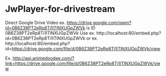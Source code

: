 # JwPlayer-for-drivestream
Direct Google Drive Video
ex. https://drive.google.com/open?id=0B6Z38PT2eRp8Ti1lTlNXUGpZWVk
is ID 0B6Z38PT2eRp8Ti1lTlNXUGpZWVk
Use ex. http://localhost:80/embed.php?id=0B6Z38PT2eRp8Ti1lTlNXUGpZWVk
or ex. http://localhost:80/embed.php?id=https://drive.google.com/file/d/0B6Z38PT2eRp8Ti1lTlNXUGpZWVk/view

Ex. http://api.animedoodee.com/?link=https://drive.google.com/file/d/0B6Z38PT2eRp8Ti1lTlNXUGpZWVk/view
